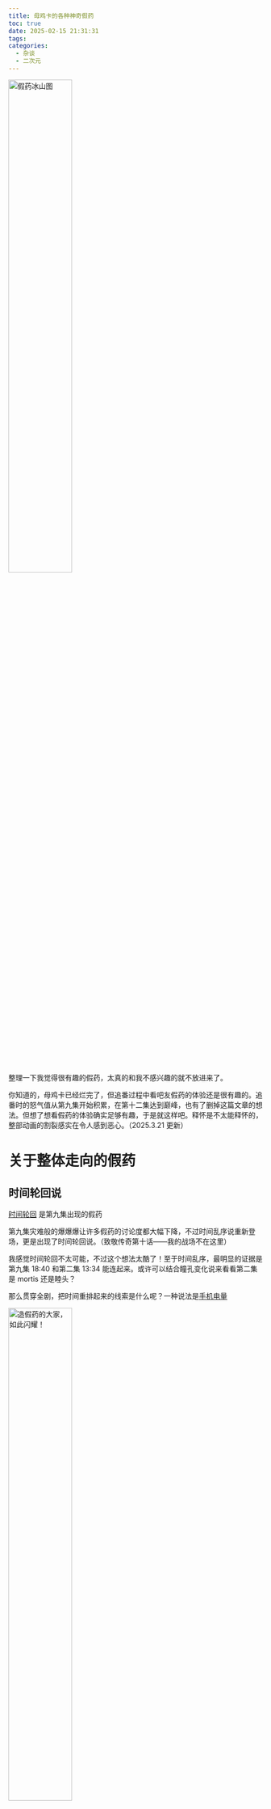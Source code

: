 ```yaml
---
title: 母鸡卡的各种神奇假药
toc: true
date: 2025-02-15 21:31:31
tags:
categories:
  - 杂谈
  - 二次元
---
```


<style>
img{
    width: 50%;
}
</style>

![假药冰山图](/images/others/animation/mujica/假药冰山.png)

整理一下我觉得很有趣的假药，太真的和我不感兴趣的就不放进来了。

你知道的，母鸡卡已经烂完了，但追番过程中看吧友假药的体验还是很有趣的。追番时的怒气值从第九集开始积累，在第十二集达到巅峰，也有了删掉这篇文章的想法。但想了想看假药的体验确实足够有趣，于是就这样吧。释怀是不太能释怀的，整部动画的割裂感实在令人感到恶心。（2025.3.21 更新）

# 关于整体走向的假药

## 时间轮回说

[时间轮回](https://tieba.baidu.com/p/9534562175) 是第九集出现的假药

第九集灾难般的爆爆爆让许多假药的讨论度都大幅下降，不过时间乱序说重新登场，更是出现了时间轮回说。（致敬传奇第十话——我的战场不在这里）

我感觉时间轮回不太可能，不过这个想法太酷了！至于时间乱序，最明显的证据是第九集 18:40 和第二集 13:34 能连起来。或许可以结合瞳孔变化说来看看第二集是 mortis 还是睦头？

那么贯穿全剧，把时间重排起来的线索是什么呢？一种说法是[手机电量](https://tieba.baidu.com/p/9512186596)

![造假药的大家，如此闪耀！](images/others/animation/mujica/吼姆拉.png)

## 叙诡说

[叙诡说](https://www.bilibili.com/video/BV1gxffYTEWF/) 是第二集出现的假药，在三四集得到完善，第五集后讨论度大幅下降。

前四集剧情跳跃、旁白由初华声优念出是因为这是初华在叙述故事！那么，是在对谁讲述呢？

一种假药是初华对失忆的祥子讲述故事，在叙述中美化自己，好让祥子待在自己身边。理由是祥子在前四集唯独对初华态度比较好，这是初华对自己的美化。

另一种是初华对自己讲述故事，只是在自我欺骗“乐队依然存在”，因此剧本漏洞百出。但无论叙述多少次，乐队都逃不掉解散的结局。

上面的蓝色链接是“初华对自己讲述故事”。

![怀揣着秘密的她的故事](/images/others/animation/mujica/HerStory.png)

## 内鬼

[内鬼说](https://www.bilibili.com/video/BV1YxFZe3Edg) 是第四集出现的假药，主要用于解释观感奇怪的解散。

母鸡卡解散的剧情逻辑混乱，这是因为队里有内鬼，内鬼只要把队解散掉就行了。由于我比较喜欢祥子，所以我接下来讲全队内鬼，祥子 1vn 的剧情。

整个事务所都是丰川家族安排的内鬼，上到其他乐队成员下到工作人员，都对“丰川家希望祥子回家”这件事或多或少有了解，因此工作人员浑水摸鱼，除了祥子以外的乐队成员都不在乎乐队。祥子 1vn 硬生生把母鸡卡带到了武道馆，不愧是美强惨大女主，数值太高了。

这太数值怪啦，不合理的！不过内鬼说还是很有趣而且很靠谱的，我觉得比较真的是初华喵梦内鬼，睦和海玲知情。

![丰川同学，是你不关注其他成员才没有发现有内鬼吧](/images/others/animation/mujica/海玲暗示.png)

## 人偶

[人偶说](https://tieba.baidu.com/p/9497289560) 是第七集出现的假药。

mujica 结尾全员人偶化。“在 mujica 的短暂月光下，五个人偶短暂的复活了，在舞台上高歌一曲。给出了一场完美 live。”

![初华好看捏](/images/others/animation/mujica/人偶.png)

# 关于个人的假药

## 初华

### 蜘蛛侠

[蜘蛛侠](https://www.bilibili.com/video/BV1JuFcedEih)

其实初华的真实身份是蜘蛛侠，各种蜘蛛意象是暗示初华被蜘蛛咬过。能力越大，责任越大，蜘蛛侠要打击犯罪，所以既不去 Mujica 排练，也不去 sumimi 排练，还说自己忙。初华让祥子在门口等 10 秒其实是在藏蜘蛛战衣，她 10 秒就能收拾好房间、第三集隔着几十米听到祥子和睦的对话都是因为她有超能力。众所周知祥子是蓝色章鱼，初华把祥子带到自己家实际上是为了监视章鱼博士。而且，既然有双面人睦、企鹅人高松灯、章鱼博士祥子，有蜘蛛侠初华也不奇怪。

![难道说......被发现真实身份了吗？](/images/others/animation/mujica/蜘蛛侠.png)

### 叙诡

[叙诡说](https://tieba.baidu.com/p/9408382939) 之前已经提过，这里的链接是第二集播出后的初版假药。

之前已经说过了，旁白由初华的声优念出、前几集逻辑诡异，都是因为这是初华讲述的故事。初华是母鸡卡故事的叙述者。

![](/images/others/animation/mujica/三角初华.png)

### 缓存不足

[缓存不足说](https://tieba.baidu.com/p/9441718936) 是第四集出现的假药。

“初华对某些记忆的深刻程度，可能不会被时间冲淡，而一些日常记忆可能会被很快的忘却。
在她心目中，自己和心爱的祥子度过的每个夏天、出道时祥子发来的短信鼓励可能一直占据着她脑内非常非常多的缓存。
这些和祥子一起的快乐的记忆对初华来说可能就像是刚刚经历的一样，那份喜悦、甜蜜、饥渴就像冰一样无时无刻不在侵蚀初华的大脑，所以初华才会给人一种难以形容的超重女印象。”

![CUDA out of memory](/images/others/animation/mujica/缓存不足.png)

### 认知障碍

[初华认知障碍说](https://tieba.baidu.com/p/9395455093) 是第一集出现的假药。

初华的眼里一直都只有祥子，别人的形象在她眼里是扭曲的。众所周知，MyGO 第八集里有初华的回忆，回忆里明显能看出初华见过祥子的人偶。然而在母鸡卡第二集里，她却好像是不认识人偶的样子。答案是初华在小时候将睦认知成了人偶。

![](/images/others/animation/mujica/人偶睦.png)

### 失忆

[初华失忆说](https://tieba.baidu.com/p/9407619606) 是第二集出现的假药。

为什么初华如此空洞？为什么初华的童年记忆和祥子有偏差？为什么初华忘了祥子的玩偶？因为初华经历过一次失忆。初华拿着以前的日记本，努力扮演“真正的初华”。

![我能在有健忘症的情况下追到祥子吗](/images/others/animation/mujica/这人偶真可爱.png)

## 祥子

### ⭐ 压抑

[丰川祥子 ⭐ 压抑说](https://tieba.baidu.com/p/9501649172)

祥子对大雷情有独钟，组乐队是为了接近大雷。

![](/images/others/animation/mujica/哈基祥1.png)
![](/images/others/animation/mujica/哈基祥2.png)

### 人偶

[祥子人偶说](https://tieba.baidu.com/p/9492330426) 是第七集出现的假药，主要用于解释第七集祥子的形象变化。

第 7 集的祥子为了睦成为了舍弃自我的人偶，她装出了白祥的样子，因为“只要睦能回来就好了”。

![Sakiko: Become Human](/images/others/animation/mujica/saki-成为人类.png)

### 祥爹演戏

[祥爹演戏说](https://tieba.baidu.com/p/9456159875) 是第五集出现的假药。

祥爹演戏把祥子气走，让祥子回归家族。

![为了让祥子回家居然做到这种地步，哈基登，你这家伙](/images/others/animation/mujica/祥爹演戏.png)

## 睦

### 装双重人格

[睦装双重人格说](https://tieba.baidu.com/p/9439328406) 是第四集出现的假药。

如题，主要依据是第四集睦在初华车上的第一句“嗯”是睦的声线。

![睦不会这样叫我的......你真的是睦吗？](/images/others/animation/mujica/睦.png)

### mortis 小小祥

[mortis 小小祥说](https://tieba.baidu.com/p/9481715638) 应该是第六集出现的假药。

睦小时候只有祥子一个朋友，mortis 是睦以白祥为模板塑造的人格，扮演小祥。

## 写文章时整理的假药链接

1. [叙诡](https://www.bilibili.com/video/BV1gxffYTEWF/)
2. [内鬼说](https://www.bilibili.com/video/BV1YxFZe3Edg)
3. [人偶说](https://tieba.baidu.com/p/9497289560)
4. [睦祥黑手说](https://tieba.baidu.com/p/9527674842)
5. [圣经说](https://tieba.baidu.com/p/9470480749)
6. [元素说](https://tieba.baidu.com/p/9470914098)
7. [蜘蛛侠](https://www.bilibili.com/video/BV1JuFcedEih)
8. [叙诡说](https://tieba.baidu.com/p/9408382939)
9. [缓存不足说](https://tieba.baidu.com/p/9441718936)
10. [初华认知障碍说](https://tieba.baidu.com/p/9395455093)
11. [初华失忆说](https://tieba.baidu.com/p/9407619606)
12. [祥子失聪说](https://tieba.baidu.com/p/9415281797)
13. [祥子人偶说](https://tieba.baidu.com/p/9492330426)
14. [祥爹演戏说](https://tieba.baidu.com/p/9456159875)
15. [睦装双重人格说](https://tieba.baidu.com/p/9439328406)
16. [mortis 小小祥说](https://tieba.baidu.com/p/9481715638)
17. [mortis 锡兵说](https://tieba.baidu.com/p/9477787413)
18. [雨伞颜色](https://tieba.baidu.com/p/9443944541)
19. [祥睦姐妹说](https://tieba.baidu.com/p/8585068638)
20. [天天吃假药吃傻了做出来的冰山图](https://tieba.baidu.com/p/9483748562)
21. [四演 mortis](https://tieba.baidu.com/p/9439059383)
22. [四演祥子](https://tieba.baidu.com/p/9439310306)
23. [歌剧魅影说](https://tieba.baidu.com/p/9519426290)
